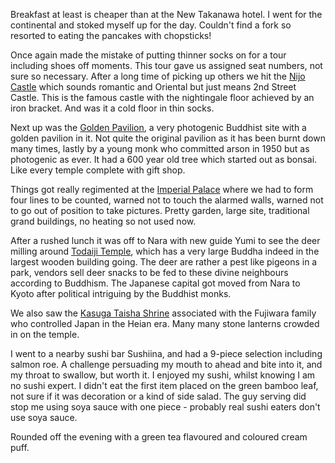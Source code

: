 Breakfast at least is cheaper than at the New Takanawa hotel.
I went for the continental and stoked myself up for the day.
Couldn't find a fork so resorted to eating the pancakes with
chopsticks!

Once again made the mistake of putting thinner socks on for
a tour including shoes off moments.  This tour gave us assigned
seat numbers, not sure so necessary.  After a long time of picking
up others we hit the [Nijo Castle](https://www.japan.travel/en/spot/1165) which sounds romantic and
Oriental but just means 2nd Street Castle.  This is the famous
castle with the nightingale floor achieved by an iron bracket.
And was it a cold floor in thin socks.

Next up was the [Golden Pavilion](https://www.japan.travel/en/spot/1152), a very photogenic
Buddhist site with a golden pavilion in it.  Not quite the
original pavilion as it has been burnt down many times, lastly
by a young monk who committed arson in 1950 but
as photogenic as ever.  It had a 600 year old tree which started out
as bonsai.  Like every temple complete with gift shop.

Things got really regimented at the
[Imperial Palace](http://sankan.kunaicho.go.jp/english/index.html) where we
had to form four lines to be counted, warned not to touch the
alarmed walls, warned not to go out of position to take pictures.
Pretty garden, large site, traditional grand buildings, no heating
so not used now.

After a rushed lunch it was off to Nara with new guide Yumi
to see the deer milling
around [Todaiji Temple](http://www.todaiji.or.jp/), which has a very large Buddha indeed in
the largest wooden building going.
The deer are rather a pest like pigeons in a park, vendors sell
deer snacks to be fed to these divine neighbours according to
Buddhism.  The Japanese capital got moved from Nara to Kyoto
after political intriguing by the Buddhist monks.

We also saw the [Kasuga Taisha Shrine](https://www.japan.travel/en/spot/1013) associated with the
Fujiwara family who controlled Japan in the Heian era.
Many many stone lanterns crowded in on the temple.

I went to a nearby sushi bar Sushiina, and had a 9-piece
selection including salmon roe.  A challenge persuading my mouth
to ahead and bite into it, and my throat to swallow, but worth it.
I enjoyed my sushi, whilst knowing I am no sushi expert.  I didn't
eat the first item placed on the green bamboo leaf, not sure if
it was decoration or a kind of side salad.  The guy serving did
stop me using soya sauce with one piece - probably real sushi
eaters don't use soya sauce.

Rounded off the evening with a green tea flavoured and coloured
cream puff.
